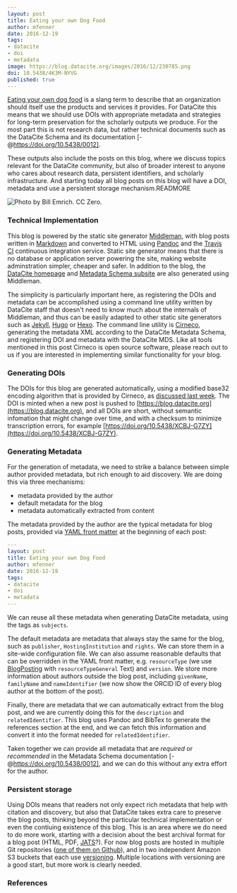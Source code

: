 ```yaml
---
layout: post
title: Eating your own Dog Food
author: mfenner
date: 2016-12-19
tags:
- datacite
- doi
- metadata
image: https://blog.datacite.org/images/2016/12/230785.png
doi: 10.5438/4K3M-NYVG
published: true
---
```

[Eating your own dog food](https://newrepublic.com/article/115349/dogfooding-tech-slang-working-out-glitches) is a slang term to describe that an organization should itself use the products and services it provides. For DataCite this means that we should use DOIs with appropriate metadata and strategies for long-term preservation for the scholarly outputs we produce. For the most part this is not research data, but rather technical documents such as the DataCite Schema and its documentation [-@https://doi.org/10.5438/0012].

These outputs also include the posts on this blog, where we discuss topics relevant for the DataCite community, but also of broader interest to anyone who cares about research data, persistent identifiers, and scholarly infrastructure. And starting today all blog posts on this blog will have a DOI, metadata and use a persistent storage mechanism.READMORE

![Photo by [Bill Emrich](https://www.pexels.com/photo/black-and-tan-yorkshire-terrier-puppy-230785/). [CC Zero](https://creativecommons.org/publicdomain/zero/1.0/).](/images/2016/12/230785.jpg)

### Technical Implementation

This blog is powered by the static site generator [Middleman](https://middlemanapp.com/), with blog posts written in [Markdown](http://commonmark.org/) and converted to HTML using [Pandoc](http://pandoc.org/) and the [Travis CI](https://travis-ci.org) continuous integration service. Static site generator means that there is no database or application server powering the site, making website adminstration simpler, cheaper and safer. In addition to the blog, the [DataCite homepage](https://www.datacite.org) and [Metadata Schema subsite](https://schema.datacite.org) are also generated using Middleman.

The simplicity is particularly important here, as registering the DOIs and metadata can be accomplished using a command line utility written by DataCite staff that doesn't need to know much about the internals of Middleman, and thus can be easily adapted to other static site generators such as [Jekyll](http://jekyllrb.com/), [Hugo](http://gohugo.io/) or [Hexo](https://hexo.io/). The command line utility is [Cirneco](https://github.com/datacite/cirneco), generating the metadata XML according to the DataCite Metadata Schema, and registering DOI and metadata with the DataCite MDS. Like all tools mentioned in this post Cirneco is open source software, please reach out to us if you are interested in implementing similar functionality for your blog.

### Generating DOIs

The DOIs for this blog are generated automatically, using a modified base32 encoding algorithm that is provided by Cirneco, as [discussed last week](https://doi.org/10.5438/55E5-T5C0). The DOI is minted when a new post is pushed to [https://blog.datacite.org](https://blog.datacite.org), and all DOIs are short, without semantic infomation that might change over time, and with a checksum to minimize transcription errors, for example [https://doi.org/10.5438/XCBJ-G7ZY](https://doi.org/10.5438/XCBJ-G7ZY).

### Generating Metadata

For the generation of metadata, we need to strike a  balance between simple author provided metadata, but rich enough to aid discovery. We are doing this via three mechanisms:

* metadata provided by the author
* default metadata for the blog
* metadata automatically extracted from content

The metadata provided by the author are the typical metadata for blog posts, provided via [YAML front matter](https://gohugo.io/content/front-matter/) at the beginning of each post:

```yaml
---
layout: post
title: Eating your own Dog Food
author: mfenner
date: 2016-12-19
tags:
- datacite
- doi
- metadata
---
```

We can reuse all these metadata when generating DataCite metadata, using the tags as `subjects`.

The default metadata are metadata that always stay the same for the blog, such as `publisher`, `HostingInstitution` and `rights`. We can store them in a site-wide configuration file. We can also assume reasonable defaults that can be overridden in the YAML front matter, e.g. `resourceType` (we use [BlogPosting](https://schema.org/BlogPosting) with `resourceTypeGeneral` Text) and `version`. We store more information about authors outside the blog post, including `givenName`, `familyName` and `nameIdentifier` (we now show the ORCID ID of every blog author at the bottom of the post).

Finally, there are metadata that we can automatically extract from the blog post, and we are currently doing this for the `description` and `relatedIdentifier`. This blog uses Pandoc and BibTex to generate the references section at the end, and we can fetch this information and convert it into the format needed for `relatedIdentifier`.

Taken together we can provide all metadata that are *required* or *recommended* in the Metadata Schema documentation [-@https://doi.org/10.5438/0012], and we can do this without any extra effort for the author.

### Persistent storage

Using DOIs means that readers not only expect rich metadata that help with citation and discovery, but also that DataCite takes extra care to preserve the blog posts, thinking beyond the particular technical implementation or even the contiuing existence of this blog. This is an area where we do need to do more work, starting with a decision about the best archival format for a blog post (HTML, PDF, [JATS](https://jats.nlm.nih.gov/)?). For now blog posts are hosted in multiple Git repositories ([one of them on Github](https://github.com/datacite/blog)), and in two independent Amazon S3 buckets that each use [versioning](http://docs.aws.amazon.com/AmazonS3/latest/dev/Versioning.html). Multiple locations with versioning are a good start, but more work is clearly needed.

### References
